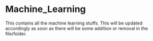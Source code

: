 # Machine_Learning

This contains all the machine learning stuffs. This will be updated accordingly as soon as there will be some addition or removal in the file/folder.
